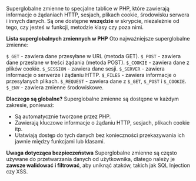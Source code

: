 Superglobalne zmienne to specjalne tablice w PHP, które zawierają informacje o żądaniach HTTP, sesjach, plikach cookie, środowisku serwera i innych danych. Są one dostępne **wszędzie** w skrypcie, niezależnie od tego, czy jesteś w funkcji, metodzie klasy czy poza nimi.

**Lista superglobalnych zmiennych w PHP**
Oto najważniejsze superglobalne zmienne:

`$_GET` - zawiera dane przesyłane w URL (metoda GET).
`$_POST` - zawiera dane przesłane w treści żądania (metoda POST).
`$_COOKIE` - zawiera dane z plików cookie.
`$_SESSION` - zawiera dane sesji.
`$_SERVER` - zawiera informacje o serwerze i żądaniu HTTP.
`$_FILES` - zawiera informacje o przesyłanych plikach.
`$_REQUEST` - zawiera dane z `$_GET`, `$_POST` i `$_COOKIE`.
`$_ENV` - zawiera zmienne środowiskowe.

**Dlaczego są globalne?**
Superglobalne zmienne są dostępne w każdym zakresie, ponieważ:
- Są automatycznie tworzone przez PHP.
- Zawierają kluczowe informacje o żądaniu HTTP, sesjach, plikach cookie itp.
- Ułatwiają dostęp do tych danych bez konieczności przekazywania ich jawnie między funkcjami lub klasami.

**Uwaga dotycząca bezpieczeństwa**
Superglobalne zmienne są często używane do przetwarzania danych od użytkownika, dlatego należy je **zawsze walidować i filtrować**, aby uniknąć ataków, takich jak SQL Injection czy XSS.
